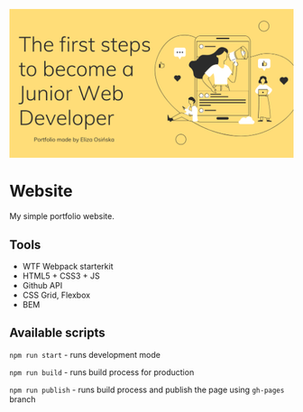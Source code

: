 ![cover](./public/Eli_rm.png)
# Website 

My simple portfolio website.

## Tools

- WTF Webpack starterkit
- HTML5 + CSS3 + JS
- Github API
- CSS Grid, Flexbox
- BEM

## Available scripts

`npm run start` - runs development mode

`npm run build` - runs build process for production

`npm run publish` - runs build process and publish the page using `gh-pages` branch
